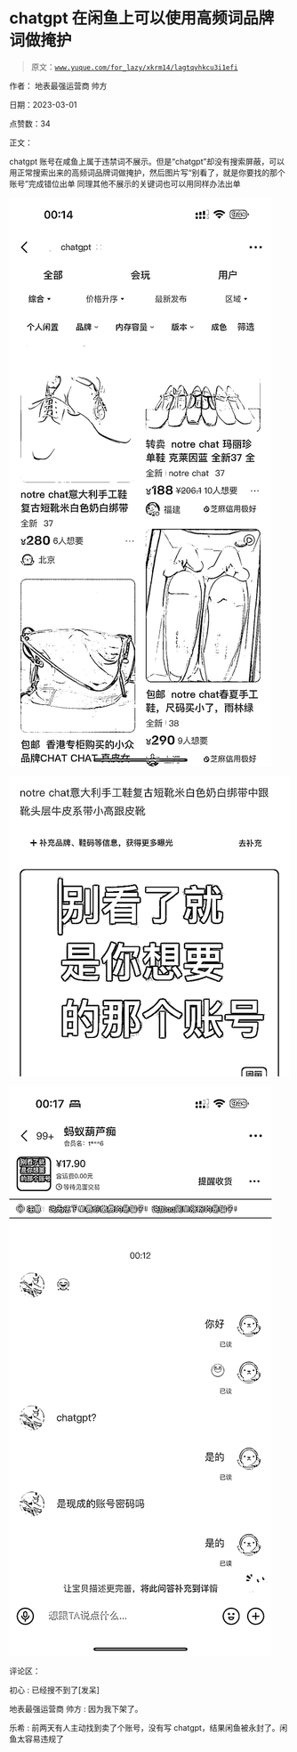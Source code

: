 # chatgpt 在闲鱼上可以使用高频词品牌词做掩护

> 原文：[`www.yuque.com/for_lazy/xkrm14/lagtqvhkcu3i1efi`](https://www.yuque.com/for_lazy/xkrm14/lagtqvhkcu3i1efi)

作者： 地表最强运营商 帅方 

日期：2023-03-01 

点赞数：34 

正文： 

chatgpt 账号在咸鱼上属于违禁词不展示。但是“chatgpt”却没有搜索屏蔽，可以用正常搜索出来的高频词品牌词做掩护，然后图片写“别看了，就是你要找的那个账号”完成错位出单 同理其他不展示的关键词也可以用同样办法出单 

![](img/4c2124ddad9318c8a2e1eff1ea1e6051.png)  

![](img/7fb6bf27baefc7306f30c170e390f6f4.png)  

![](img/f974c6a27222fd9d763db2fc5ca1ccab.png)  

评论区： 

初心 : 已经搜不到了[发呆] 

地表最强运营商 帅方 : 因为我下架了。 

乐希 : 前两天有人主动找到卖了个账号，没有写 chatgpt，结果闲鱼被永封了。闲鱼太容易违规了 

